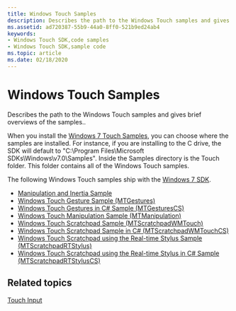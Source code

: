 ```yaml
---
title: Windows Touch Samples
description: Describes the path to the Windows Touch samples and gives brief overviews of the samples..
ms.assetid: ad720387-55b9-44a0-8ff0-521b9ed24ab4
keywords:
- Windows Touch SDK,code samples
- Windows Touch SDK,sample code
ms.topic: article
ms.date: 02/18/2020
---
```


# Windows Touch Samples

Describes the path to the Windows Touch samples and gives brief overviews of the samples..

When you install the [Windows 7 Touch Samples](https://go.microsoft.com/fwlink/p/?LinkID=329034), you can choose where the samples are installed. For instance, if you are installing to the C drive, the SDK will default to "C:\\Program Files\\Microsoft SDKs\\Windows\\v7.0\\Samples". Inside the Samples directory is the Touch folder. This folder contains all of the Windows Touch samples.

The following Windows Touch samples ship with the [Windows 7 SDK](https://go.microsoft.com/fwlink/p/?LinkID=329034).

- [Manipulation and Inertia Sample](manipulation-and-inertia-sample.md)
- [Windows Touch Gesture Sample (MTGestures)](windows-touch-gesture-sample--mtgestures-.md)
- [Windows Touch Gestures in C# Sample (MTGesturesCS)](windows-touch-gestures-in-c--sample--mtgesturescs-.md)
- [Windows Touch Manipulation Sample (MTManipulation)](windows-touch-manipulation-sample--mtmanipulation-.md)
- [Windows Touch Scratchpad Sample (MTScratchpadWMTouch)](windows-touch-scratchpad-sample--mtscratchpadwmtouch-.md)
- [Windows Touch Scratchpad Sample in C# (MTScratchpadWMTouchCS)](windows-touch-scratchpad-sample-in-c---mtscratchpadwmtouchcs-.md)
- [Windows Touch Scratchpad using the Real-time Stylus Sample (MTScratchpadRTStylus)](windows-touch-scratchpad-using-the-real-time-stylus-sample--mtscratchpadrtstylus-.md)
- [Windows Touch Scratchpad using the Real-time Stylus in C# Sample (MTScratchpadRTStylusCS)](windows-touch-scratchpad-using-the-real-time-stylus-in-c--sample--mtscratchpadrtstyluscs-.md)

## Related topics

[Touch Input](windows-touch-portal.md)
